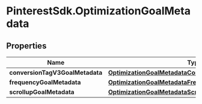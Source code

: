 # PinterestSdk.OptimizationGoalMetadata

## Properties

Name | Type | Description | Notes
------------ | ------------- | ------------- | -------------
**conversionTagV3GoalMetadata** | [**OptimizationGoalMetadataConversionTagV3GoalMetadata**](OptimizationGoalMetadataConversionTagV3GoalMetadata.md) |  | [optional] 
**frequencyGoalMetadata** | [**OptimizationGoalMetadataFrequencyGoalMetadata**](OptimizationGoalMetadataFrequencyGoalMetadata.md) |  | [optional] 
**scrollupGoalMetadata** | [**OptimizationGoalMetadataScrollupGoalMetadata**](OptimizationGoalMetadataScrollupGoalMetadata.md) |  | [optional] 


